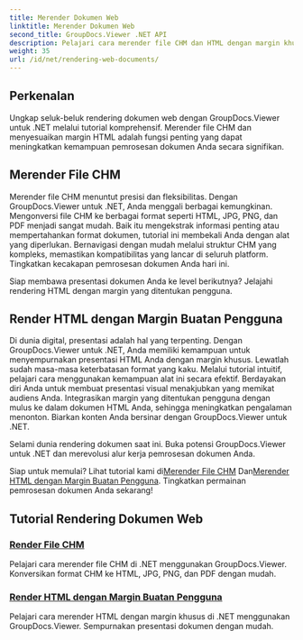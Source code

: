 ```yaml
---
title: Merender Dokumen Web
linktitle: Merender Dokumen Web
second_title: GroupDocs.Viewer .NET API
description: Pelajari cara merender file CHM dan HTML dengan margin khusus di .NET menggunakan GroupDocs.Viewer. Konversikan format CHM ke HTML, JPG, PNG, dan PDF dengan lancar.
weight: 35
url: /id/net/rendering-web-documents/
---
```

## Perkenalan

Ungkap seluk-beluk rendering dokumen web dengan GroupDocs.Viewer untuk .NET melalui tutorial komprehensif. Merender file CHM dan menyesuaikan margin HTML adalah fungsi penting yang dapat meningkatkan kemampuan pemrosesan dokumen Anda secara signifikan.

## Merender File CHM

Merender file CHM menuntut presisi dan fleksibilitas. Dengan GroupDocs.Viewer untuk .NET, Anda menggali berbagai kemungkinan. Mengonversi file CHM ke berbagai format seperti HTML, JPG, PNG, dan PDF menjadi sangat mudah. Baik itu mengekstrak informasi penting atau mempertahankan format dokumen, tutorial ini membekali Anda dengan alat yang diperlukan. Bernavigasi dengan mudah melalui struktur CHM yang kompleks, memastikan kompatibilitas yang lancar di seluruh platform. Tingkatkan kecakapan pemrosesan dokumen Anda hari ini.

Siap membawa presentasi dokumen Anda ke level berikutnya? Jelajahi rendering HTML dengan margin yang ditentukan pengguna.

## Render HTML dengan Margin Buatan Pengguna

Di dunia digital, presentasi adalah hal yang terpenting. Dengan GroupDocs.Viewer untuk .NET, Anda memiliki kemampuan untuk menyempurnakan presentasi HTML Anda dengan margin khusus. Lewatlah sudah masa-masa keterbatasan format yang kaku. Melalui tutorial intuitif, pelajari cara menggunakan kemampuan alat ini secara efektif. Berdayakan diri Anda untuk membuat presentasi visual menakjubkan yang memikat audiens Anda. Integrasikan margin yang ditentukan pengguna dengan mulus ke dalam dokumen HTML Anda, sehingga meningkatkan pengalaman menonton. Biarkan konten Anda bersinar dengan GroupDocs.Viewer untuk .NET.

Selami dunia rendering dokumen saat ini. Buka potensi GroupDocs.Viewer untuk .NET dan merevolusi alur kerja pemrosesan dokumen Anda.

 Siap untuk memulai? Lihat tutorial kami di[Merender File CHM](./render-chm/) Dan[Merender HTML dengan Margin Buatan Pengguna](./render-html-margins/). Tingkatkan permainan pemrosesan dokumen Anda sekarang!
## Tutorial Rendering Dokumen Web
### [Render File CHM](./render-chm/)
Pelajari cara merender file CHM di .NET menggunakan GroupDocs.Viewer. Konversikan format CHM ke HTML, JPG, PNG, dan PDF dengan mudah.
### [Render HTML dengan Margin Buatan Pengguna](./render-html-margins/)
Pelajari cara merender HTML dengan margin khusus di .NET menggunakan GroupDocs.Viewer. Sempurnakan presentasi dokumen dengan mudah.